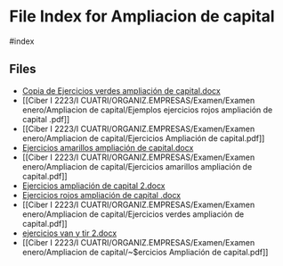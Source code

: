 # File Index for Ampliacion de capital
#index

## Files

- [Copia de Ejercicios verdes ampliación de capital.docx](https://github.com/Grado-en-Gestion-de-la-Ciberseguridad/1-Ciberseguridad-web/tree/v4/content/Ciber%20I%202223/I%20CUATRI/ORGANIZ.EMPRESAS/Examen/Examen%20enero/Ampliacion%20de%20capital/Copia%20de%20Ejercicios%20verdes%20ampliaci%C3%B3n%20de%20capital.docx)
- [[Ciber I 2223/I CUATRI/ORGANIZ.EMPRESAS/Examen/Examen enero/Ampliacion de capital/Ejemplos ejercicios rojos ampliación de capital .pdf]]
- [[Ciber I 2223/I CUATRI/ORGANIZ.EMPRESAS/Examen/Examen enero/Ampliacion de capital/Ejercicios Ampliación de capital.pdf]]
- [Ejercicios amarillos ampliación de capital.docx](https://github.com/Grado-en-Gestion-de-la-Ciberseguridad/1-Ciberseguridad-web/tree/v4/content/Ciber%20I%202223/I%20CUATRI/ORGANIZ.EMPRESAS/Examen/Examen%20enero/Ampliacion%20de%20capital/Ejercicios%20amarillos%20ampliaci%C3%B3n%20de%20capital.docx)
- [[Ciber I 2223/I CUATRI/ORGANIZ.EMPRESAS/Examen/Examen enero/Ampliacion de capital/Ejercicios amarillos ampliación de capital.pdf]]
- [Ejercicios ampliación de capital 2.docx](https://github.com/Grado-en-Gestion-de-la-Ciberseguridad/1-Ciberseguridad-web/tree/v4/content/Ciber%20I%202223/I%20CUATRI/ORGANIZ.EMPRESAS/Examen/Examen%20enero/Ampliacion%20de%20capital/Ejercicios%20ampliaci%C3%B3n%20de%20capital%202.docx)
- [Ejercicios rojos ampliación de capital .docx](https://github.com/Grado-en-Gestion-de-la-Ciberseguridad/1-Ciberseguridad-web/tree/v4/content/Ciber%20I%202223/I%20CUATRI/ORGANIZ.EMPRESAS/Examen/Examen%20enero/Ampliacion%20de%20capital/Ejercicios%20rojos%20ampliaci%C3%B3n%20de%20capital%20.docx)
- [[Ciber I 2223/I CUATRI/ORGANIZ.EMPRESAS/Examen/Examen enero/Ampliacion de capital/Ejercicios verdes ampliación de capital.pdf]]
- [ejercicios van y tir 2.docx](https://github.com/Grado-en-Gestion-de-la-Ciberseguridad/1-Ciberseguridad-web/tree/v4/content/Ciber%20I%202223/I%20CUATRI/ORGANIZ.EMPRESAS/Examen/Examen%20enero/Ampliacion%20de%20capital/ejercicios%20van%20y%20tir%202.docx)
- [[Ciber I 2223/I CUATRI/ORGANIZ.EMPRESAS/Examen/Examen enero/Ampliacion de capital/~$ercicios Ampliación de capital.pdf]]
